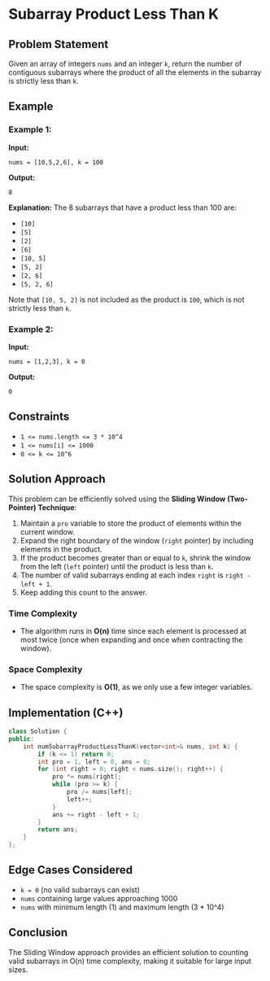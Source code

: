 # Subarray Product Less Than K

## Problem Statement
Given an array of integers `nums` and an integer `k`, return the number of contiguous subarrays where the product of all the elements in the subarray is strictly less than `k`.

## Example
### Example 1:
**Input:**
```plaintext
nums = [10,5,2,6], k = 100
```
**Output:**
```plaintext
8
```
**Explanation:**
The 8 subarrays that have a product less than 100 are:
- `[10]`
- `[5]`
- `[2]`
- `[6]`
- `[10, 5]`
- `[5, 2]`
- `[2, 6]`
- `[5, 2, 6]`

Note that `[10, 5, 2]` is not included as the product is `100`, which is not strictly less than `k`.

### Example 2:
**Input:**
```plaintext
nums = [1,2,3], k = 0
```
**Output:**
```plaintext
0
```

## Constraints
- `1 <= nums.length <= 3 * 10^4`
- `1 <= nums[i] <= 1000`
- `0 <= k <= 10^6`

## Solution Approach
This problem can be efficiently solved using the **Sliding Window (Two-Pointer) Technique**:
1. Maintain a `pro` variable to store the product of elements within the current window.
2. Expand the right boundary of the window (`right` pointer) by including elements in the product.
3. If the product becomes greater than or equal to `k`, shrink the window from the left (`left` pointer) until the product is less than `k`.
4. The number of valid subarrays ending at each index `right` is `right - left + 1`.
5. Keep adding this count to the answer.

### Time Complexity
- The algorithm runs in **O(n)** time since each element is processed at most twice (once when expanding and once when contracting the window).

### Space Complexity
- The space complexity is **O(1)**, as we only use a few integer variables.

## Implementation (C++)
```cpp
class Solution {
public:
    int numSubarrayProductLessThanK(vector<int>& nums, int k) {
        if (k <= 1) return 0;
        int pro = 1, left = 0, ans = 0;
        for (int right = 0; right < nums.size(); right++) {
            pro *= nums[right];
            while (pro >= k) {
                pro /= nums[left];
                left++;
            }
            ans += right - left + 1;
        }
        return ans;
    }
};
```

## Edge Cases Considered
- `k = 0` (no valid subarrays can exist)
- `nums` containing large values approaching 1000
- `nums` with minimum length (1) and maximum length (3 * 10^4)

## Conclusion
The Sliding Window approach provides an efficient solution to counting valid subarrays in O(n) time complexity, making it suitable for large input sizes.

